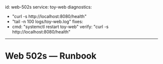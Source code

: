 id: web-502s
service: toy-web
diagnostics:
  - "curl -s http://localhost:8080/health"
  - "tail -n 100 logs/toy-web.log"
fixes:
  - cmd: "systemctl restart toy-web"
    verify: "curl -s http://localhost:8080/health"
---
# Web 502s — Runbook
